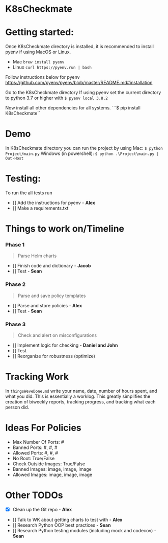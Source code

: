 # K8sCheckmate

# Getting started:
Once K8sCheckmate directory is installed, it is recommended to install pyenv if using MacOS or Linux.
- Mac
```brew install pyenv```
- Linux 
```curl https://pyenv.run | bash```

Follow instructions below for pyenv 
https://github.com/pyenv/pyenv/blob/master/README.md#installation

Go to the K8sCheckmate directory
If using pyenv set the current directory to python 3.7 or higher with 
```$ pyenv local 3.8.2```

Now install all other dependencies for all systems.
```$ pip install K8sCheckmate``

# Demo
In K8sCheckmate directory you can run the project by using
Mac:
```$ python Project/main.py```
Windows (in powershell):
```$ python .\Project\main.py | Out-Host ```


# Testing:
To run the all tests run 


- [] Add the instructions for pyenv - **Alex**
- [] Make a requirements.txt

# Things to work on/Timeline

### Phase 1
> Parse Helm charts
- [] Finish code and dictionary - **Jacob**
- [] Test - **Sean**

### Phase 2
> Parse and save policy templates
- [] Parse and store policies - **Alex**
- [] Test - **Sean**

### Phase 3
> Check and alert on misconfigurations 
- [] Implement logic for checking - **Daniel and John**
- [] Test 
- [] Reorganize for robustness (optimize)

# Tracking Work 

In `thingsWeveDone.md` write your name, date, number of hours spent, and what you did.
This is essentially a worklog.
This greatly simplifies the creation of biweekly reports, tracking progress, and tracking what each person did.

# Ideas For Policies

- Max Number Of Ports: #
- Banned Ports: #, #, #
- Allowed Ports: #, #, #
- No Root: True/False
- Check Outside Images: True/False
- Banned Images: image, image, image
- Allowed Images: image, image, image

# Other TODOs
- [x] Clean up the Git repo - **Alex**
- [] Talk to WK about getting charts to test with - **Alex**
- [] Research Python OOP best practices - **Sean**
- [] Research Python testing modules (including mock and codecov) - **Sean**
